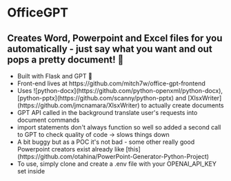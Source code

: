 # OfficeGPT
## Creates Word, Powerpoint and Excel files for you automatically - just say what you want and out pops a pretty document! 📃

<ul>
<li>Built with Flask and GPT 🤖</li>
<li>Front-end lives at https://github.com/mitch7w/office-gpt-frontend</li>
<li>Uses ![python-docx](https://github.com/python-openxml/python-docx), [python-pptx](https://github.com/scanny/python-pptx) and [XlsxWriter](https://github.com/jmcnamara/XlsxWriter) to actually create documents</li>
<li>GPT API called in the background translate user's requests into document commands</li>
<li>import statements don't always function so well so added a second call to GPT to check quality of code -> slows things down</li>
<li>A bit buggy but as a POC it's not bad - some other really good Powerpoint creators exist already like [this](https://github.com/otahina/PowerPoint-Generator-Python-Project)</li>
<li>To use, simply clone and create a .env file with your OPENAI_API_KEY set inside</li>
</ul>
